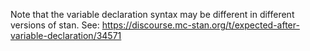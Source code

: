 Note that the variable declaration syntax may be different in different versions of stan. See: https://discourse.mc-stan.org/t/expected-after-variable-declaration/34571
